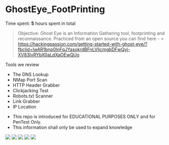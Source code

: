 # GhostEye_FootPrinting

Time spent: **5** hours spent in total

> Objective: Ghost Eye is an Information Gathering tool, footprinting and reconnaissance. Practiced from an open source you can find here - >
https://hackingpassion.com/getting-started-with-ghost-eye/?fbclid=IwAR1bnp0InFqJYasokrdBFnLVljcmgbDFwQyj-XV83IvRYbX0aLdXaOEwQUo

Tools we review

* The DNS Lookup
* NMap Port Scan
* HTTP Header Grabber
* Clickjacking Test
* Robots.txt Scanner
* Link Grabber
* IP Location

- This repo is introduced for EDUCATIONAL PURPOSES ONLY and for PenTest Only.
- This information shall only be used to expand knowledge

<img src="http://g.recordit.co/ufOEyI7DrK.gif">
<img src="http://g.recordit.co/YvmRMXRpCM.gif">
<img src="http://g.recordit.co/bOrt9CvfuQ.gif">
<img src="http://g.recordit.co/vzyFt3RJnP.gif">
<img src="http://g.recordit.co/EjfQUWBAYa.gif">
